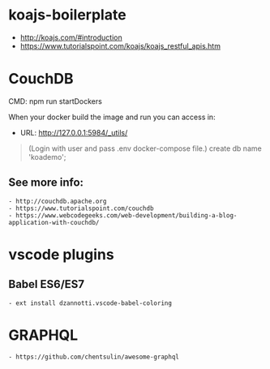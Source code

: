 # koajs-boilerplate

- http://koajs.com/#introduction
- https://www.tutorialspoint.com/koajs/koajs_restful_apis.htm




# CouchDB
CMD: npm run startDockers

When your docker build the image and run you can access in: 
- URL: http://127.0.0.1:5984/_utils/
> (Login with user and pass .env docker-compose file.)
> create db name 'koademo';
## See more info: 
    - http://couchdb.apache.org
    - https://www.tutorialspoint.com/couchdb
    - https://www.webcodegeeks.com/web-development/building-a-blog-application-with-couchdb/

# vscode plugins
## Babel ES6/ES7
    - ext install dzannotti.vscode-babel-coloring
# GRAPHQL 
    - https://github.com/chentsulin/awesome-graphql
